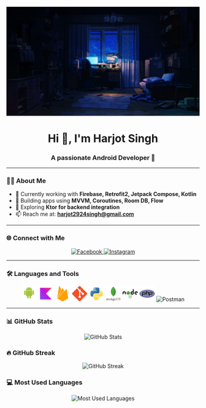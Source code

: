 ![logo](https://github.com/Harjots29/Harjots29/blob/main/Github%20Banner.gif)

<h1 align="center">Hi 👋, I'm Harjot Singh</h1>
<h3 align="center">A passionate Android Developer 🚀</h3>

---

### 👨‍💻 About Me  
- 🌱 Currently working with **Firebase, Retrofit2, Jetpack Compose, Kotlin**  
- 🚀 Building apps using **MVVM, Coroutines, Room DB, Flow**  
- 🔧 Exploring **Ktor for backend integration**  
- 📫 Reach me at: **harjot2924singh@gmail.com**

---

### 🌐 Connect with Me  
<p align="center">
  <a href="https://fb.com/harjot singh" target="blank">
    <img src="https://raw.githubusercontent.com/rahuldkjain/github-profile-readme-generator/master/src/images/icons/Social/facebook.svg" alt="Facebook" height="40" width="40" />
  </a>
  <a href="https://instagram.com/harjot_hanspal" target="blank">
    <img src="https://raw.githubusercontent.com/rahuldkjain/github-profile-readme-generator/master/src/images/icons/Social/instagram.svg" alt="Instagram" height="40" width="40" />
  </a>
</p>

---

### 🛠️ Languages and Tools  
<p align="center"> 
  <img src="https://raw.githubusercontent.com/devicons/devicon/master/icons/android/android-original-wordmark.svg" alt="Android" width="40" height="40"/> 
  <img src="https://raw.githubusercontent.com/devicons/devicon/master/icons/kotlin/kotlin-original.svg" alt="Kotlin" width="40" height="40"/> 
  <img src="https://raw.githubusercontent.com/devicons/devicon/master/icons/firebase/firebase-plain.svg" alt="Firebase" width="40" height="40"/> 
  <img src="https://raw.githubusercontent.com/devicons/devicon/master/icons/git/git-original.svg" alt="Git" width="40" height="40"/> 
  <img src="https://raw.githubusercontent.com/devicons/devicon/master/icons/python/python-original.svg" alt="Python" width="40" height="40"/> 
  <img src="https://raw.githubusercontent.com/devicons/devicon/master/icons/mongodb/mongodb-original-wordmark.svg" alt="MongoDB" width="40" height="40"/> 
  <img src="https://raw.githubusercontent.com/devicons/devicon/master/icons/nodejs/nodejs-original-wordmark.svg" alt="NodeJS" width="40" height="40"/> 
  <img src="https://raw.githubusercontent.com/devicons/devicon/master/icons/php/php-original.svg" alt="PHP" width="40" height="40"/> 
  <img src="https://www.vectorlogo.zone/logos/getpostman/getpostman-icon.svg" alt="Postman" width="40" height="40"/> 
</p>

---

### 📊 GitHub Stats  
<p align="center">
  <img src="https://github-readme-stats.vercel.app/api?username=harjots29&show_icons=true&theme=tokyonight" alt="GitHub Stats" />
</p>

### 🔥 GitHub Streak
<p align="center">
  <!-- Primary streak link -->
  <img src="https://streak-stats.demolab.com?user=harjots29&theme=tokyonight&hide_border=true" alt="GitHub Streak" />
</p>

### 💻 Most Used Languages  
<p align="center">
  <img src="https://github-readme-stats.vercel.app/api/top-langs/?username=harjots29&layout=compact&theme=tokyonight" alt="Most Used Languages" />
</p>
